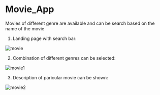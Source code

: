 # Movie_App
Movies of different genre are available and can be search based on the name of the movie



1. Landing page with search bar:

![movie](https://user-images.githubusercontent.com/93419962/153701107-29119510-5be3-4629-be00-099526a076ac.png)


2. Combination of different genres can be selected:
 
![movie1](https://user-images.githubusercontent.com/93419962/153701242-d0391617-ff50-4b06-b58e-a78a6f8ba12f.PNG)

3. Description of paricular movie can be shown:

![movie2](https://user-images.githubusercontent.com/93419962/153701247-cabe8d66-bed8-42cb-9b35-f281007f4dfc.PNG)
